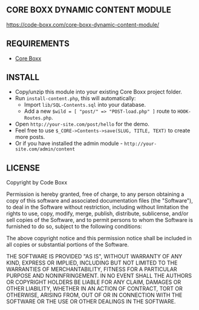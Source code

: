 ## CORE BOXX DYNAMIC CONTENT MODULE
https://code-boxx.com/core-boxx-dynamic-content-module/

## REQUIREMENTS
* [Core Boxx](https://github.com/code-boxx/Core-Boxx/tree/main/core)

## INSTALL
* Copy/unzip this module into your existing Core Boxx project folder.
* Run `install-content.php`, this will automatically:
  - Import `lib/SQL-Contents.sql` into your database.
  - Add a new `$wild = [ "post/" => "POST-load.php" ]` route to `HOOK-Routes.php`.
* Open `http://your-site.com/post/hello` for the demo.
* Feel free to use `$_CORE->Contents->save(SLUG, TITLE, TEXT)` to create more posts.
* Or if you have installed the admin module - `http://your-site.com/admin/content`

## LICENSE
Copyright by Code Boxx

Permission is hereby granted, free of charge, to any person obtaining a copy
of this software and associated documentation files (the "Software"), to deal
in the Software without restriction, including without limitation the rights
to use, copy, modify, merge, publish, distribute, sublicense, and/or sell
copies of the Software, and to permit persons to whom the Software is
furnished to do so, subject to the following conditions:

The above copyright notice and this permission notice shall be included in all
copies or substantial portions of the Software.

THE SOFTWARE IS PROVIDED "AS IS", WITHOUT WARRANTY OF ANY KIND, EXPRESS OR
IMPLIED, INCLUDING BUT NOT LIMITED TO THE WARRANTIES OF MERCHANTABILITY,
FITNESS FOR A PARTICULAR PURPOSE AND NONINFRINGEMENT. IN NO EVENT SHALL THE
AUTHORS OR COPYRIGHT HOLDERS BE LIABLE FOR ANY CLAIM, DAMAGES OR OTHER
LIABILITY, WHETHER IN AN ACTION OF CONTRACT, TORT OR OTHERWISE, ARISING FROM,
OUT OF OR IN CONNECTION WITH THE SOFTWARE OR THE USE OR OTHER DEALINGS IN THE
SOFTWARE.
